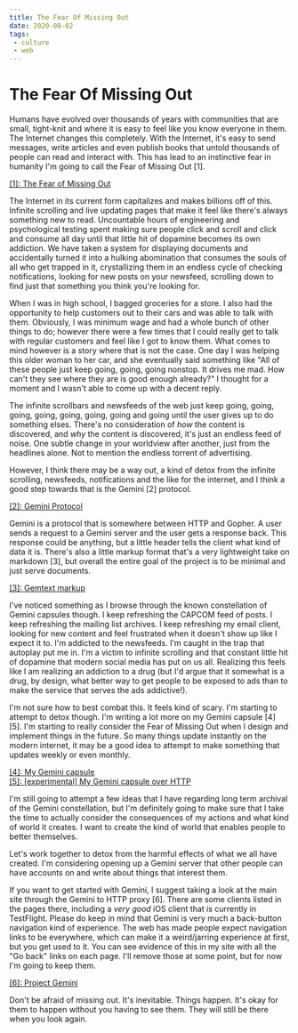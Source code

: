 ```yaml
---
title: The Fear Of Missing Out
date: 2020-08-02
tags:
 - culture
 - web
---
```


# The Fear Of Missing Out

Humans have evolved over thousands of years with communities that are small,
tight-knit and where it is easy to feel like you know everyone in them. The
Internet changes this completely. With the Internet, it's easy to send messages,
write articles and even publish books that untold thousands of people can read
and interact with. This has lead to an instinctive fear in humanity I'm going to
call the Fear of Missing Out [1]. 

[[1]: The Fear of Missing Out](https://en.wikipedia.org/wiki/Fear_of_missing_out)

The Internet in its current form capitalizes and makes billions off of this.
Infinite scrolling and live updating pages that make it feel like there's always
something new to read. Uncountable hours of engineering and psychological
testing spent making sure people click and scroll and click and consume all day
until that little hit of dopamine becomes its own addiction. We have taken a
system for displaying documents and accidentally turned it into a hulking
abomination that consumes the souls of all who get trapped in it, crystallizing
them in an endless cycle of checking notifications, looking for new posts on
your newsfeed, scrolling down to find just that something you think you're
looking for.

When I was in high school, I bagged groceries for a store. I also had the
opportunity to help customers out to their cars and was able to talk with them.
Obviously, I was minimum wage and had a whole bunch of other things to do;
however there were a few times that I could really get to talk with regular
customers and feel like I got to know them. What comes to mind however is a
story where that is not the case. One day I was helping this older woman to her
car, and she eventually said something like "All of these people just keep
going, going, going nonstop. It drives me mad. How can't they see where they are
is good enough already?" I thought for a moment and I wasn't able to come up
with a decent reply.

The infinite scrollbars and newsfeeds of the web just keep going, going, going,
going, going, going, going and going until the user gives up to do something
elses. There's no consideration of _how_ the content is discovered, and _why_
the content is discovered, it's just an endless feed of noise. One subtle change
in your worldview after another, just from the headlines alone. Not to mention
the endless torrent of advertising.

However, I think there may be a way out, a kind of detox from the infinite
scrolling, newsfeeds, notifications and the like for the internet, and I think a
good step towards that is the Gemini [2] protocol.

[[2]: Gemini Protocol](https://gemini.circumlunar.space/)

Gemini is a protocol that is somewhere between HTTP and Gopher. A user sends a
request to a Gemini server and the user gets a response back. This response
could be anything, but a little header tells the client what kind of data it is.
There's also a little markup format that's a very lightweight take on
markdown [3], but overall the entire goal of the project is to be minimal and
just serve documents.

[[3]: Gemtext markup](https://portal.mozz.us/gemini/gemini.circumlunar.space/docs/gemtext.gmi)

I've noticed something as I browse through the known constellation of Gemini
capsules though. I keep refreshing the CAPCOM feed of posts. I keep refreshing
the mailing list archives. I keep refreshing my email client, looking for new
content and feel frustrated when it doesn't show up like I expect it to. I'm
addicted to the newsfeeds. I'm caught in the trap that autoplay put me in. I'm a
victim to infinite scrolling and that constant little hit of dopamine that
modern social media has put on us all. Realizing this feels like I am realizing
an addiction to a drug (but I'd argue that it somewhat is a drug, by design,
what better way to get people to be exposed to ads than to make the service that
serves the ads addictive!).

I'm not sure how to best combat this. It feels kind of scary. I'm starting to
attempt to detox though. I'm writing a lot more on my Gemini capsule [4] [5]. I'm
starting to really consider the Fear of Missing Out when I design and implement
things in the future. So many things update instantly on the modern internet, it
may be a good idea to attempt to make something that updates weekly or even
monthly.

[[4]: My Gemini capsule](gemini://cetacean.club)  
[[5]: [experimental] My Gemini capsule over HTTP](http://cetacean.club)

I'm still going to attempt a few ideas that I have regarding long term archival
of the Gemini constellation, but I'm definitely going to make sure that I take
the time to actually consider the consequences of my actions and what kind of
world it creates. I want to create the kind of world that enables people to
better themselves. 

Let's work together to detox from the harmful effects of what we all have
created. I'm considering opening up a Gemini server that other people can have
accounts on and write about things that interest them.

If you want to get started with Gemini, I suggest taking a look at the main site
through the Gemini to HTTP proxy [6]. There are some clients listed in the pages
there, including a _very good_ iOS client that is currently in TestFlight. 
Please do keep in mind that Gemini is very much a back-button navigation kind of
experience. The web has made people expect navigation links to be everywhere,
which can make it a weird/jarring experience at first, but you get used to it.
You can see evidence of this in my site with all the "Go back" links on each
page. I'll remove those at some point, but for now I'm going to keep them.

[[6]: Project Gemini](https://portal.mozz.us/gemini/gemini.circumlunar.space/)

Don't be afraid of missing out. It's inevitable. Things happen. It's okay for
them to happen without you having to see them. They will still be there when you
look again.
